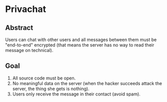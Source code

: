 # Privachat

## Abstract

Users can chat with other users and all messages between them must be
"end-to-end" encrypted (that means the server has no way to read their message
on technical).

## Goal

1. All source code must be open.
2. No meaningful data on the server (when the hacker succeeds attack the server,
   the thing she gets is nothing).
3. Users only receive the message in their contact (avoid spam).
